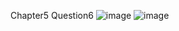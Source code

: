 Chapter5 Question6
![image](https://github.com/user-attachments/assets/cfc41d11-e7fc-4664-9313-b73df34bf500)
![image](https://github.com/user-attachments/assets/ee9a61ef-022f-4f26-8088-a9ee14927f64)

